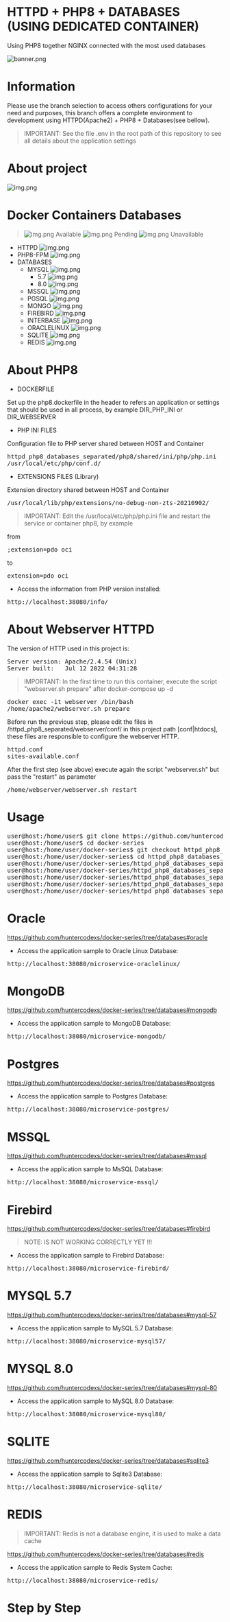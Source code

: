 # HTTPD + PHP8 + DATABASES (USING DEDICATED CONTAINER)
Using PHP8 together NGINX connected with the most used databases

![banner.png](httpd_php8_databases_separated/files/midias/banner.png)


# Information

Please use the branch selection to access others configurations for your need and purposes, this branch offers 
a complete environment to development using HTTPD(Apache2) + PHP8 + Databases(see bellow).

> IMPORTANT: See the file .env in the root path of this repository to see all details about the application settings


# About project

![img.png](./httpd_php8_databases_separated/files/midias/project-diagram.png)


# Docker Containers Databases

> ![img.png](./httpd_php8_databases_separated/files/midias/check-green.png) Available
> ![img.png](./httpd_php8_databases_separated/files/midias/check-silver.png) Pending
> ![img.png](./httpd_php8_databases_separated/files/midias/unavailable.png) Unavailable

- HTTPD ![img.png](./httpd_php8_databases_separated/files/midias/check-green.png)
- PHP8-FPM ![img.png](./httpd_php8_databases_separated/files/midias/check-green.png)
- DATABASES
  - MYSQL ![img.png](./httpd_php8_databases_separated/files/midias/check-green.png)
    - 5.7 ![img.png](./httpd_php8_databases_separated/files/midias/check-green.png)
    - 8.0 ![img.png](./httpd_php8_databases_separated/files/midias/check-green.png)
  - MSSQL ![img.png](./httpd_php8_databases_separated/files/midias/check-green.png)
  - PGSQL ![img.png](./httpd_php8_databases_separated/files/midias/check-green.png)
  - MONGO ![img.png](./httpd_php8_databases_separated/files/midias/check-green.png)
  - FIREBIRD ![img.png](./httpd_php8_databases_separated/files/midias/unavailable.png)
  - INTERBASE ![img.png](./httpd_php8_databases_separated/files/midias/unavailable.png)
  - ORACLELINUX ![img.png](./httpd_php8_databases_separated/files/midias/check-green.png)
  - SQLITE ![img.png](./httpd_php8_databases_separated/files/midias/check-green.png)
  - REDIS ![img.png](./httpd_php8_databases_separated/files/midias/check-green.png)


# About PHP8

- DOCKERFILE

Set up the php8.dockerfile in the header to refers an application or settings that should be used in all 
process, by example DIR_PHP_INI or DIR_WEBSERVER

- PHP INI FILES

Configuration file to PHP server shared between HOST and Container

<pre>
httpd_php8_databases_separated/php8/shared/ini/php/php.ini
/usr/local/etc/php/conf.d/
</pre>

- EXTENSIONS FILES (Library)

Extension directory shared between HOST and Container

<pre>
/usr/local/lib/php/extensions/no-debug-non-zts-20210902/
</pre>

> IMPORTANT: Edit the /usr/local/etc/php/php.ini file and restart the service or container php8, by example

from 
<pre>
;extension=pdo_oci
</pre>

to
<pre>
extension=pdo_oci
</pre>

- Access the information from PHP version installed:
<pre>
http://localhost:38080/info/
</pre>


# About Webserver HTTPD

The version of HTTP used in this project is:

<pre>
Server version: Apache/2.4.54 (Unix)
Server built:   Jul 12 2022 04:31:28
</pre>

> IMPORTANT: In the first time to run this container, execute the script "webserver.sh prepare" after docker-compose up -d

<pre>
docker exec -it webserver /bin/bash
/home/apache2/webserver.sh prepare
</pre>

Before run the previous step, please edit the files in /httpd_php8_separated/webserver/conf/ in this project 
path [conf|htdocs], these files are responsible to configure the webserver HTTP.

<pre>
httpd.conf
sites-available.conf
</pre>

After the first step (see above) execute again the script "webserver.sh" but pass the "restart" as parameter

<pre>
/home/webserver/webserver.sh restart
</pre>


# Usage

<pre>
user@host:/home/user$ git clone https://github.com/huntercodexs/docker-series.git .
user@host:/home/user$ cd docker-series
user@host:/home/user/docker-series$ git checkout httpd_php8_databases_separated
user@host:/home/user/docker-series$ cd httpd_php8_databases_separated
user@host:/home/user/docker-series/httpd_php8_databases_separated$ docker network create webserver_network
user@host:/home/user/docker-series/httpd_php8_databases_separated$ docker-compose up --build (in first time)
user@host:/home/user/docker-series/httpd_php8_databases_separated$ [Ctrl+C]
user@host:/home/user/docker-series/httpd_php8_databases_separated$ docker-compose start (in the next times)
user@host:/home/user/docker-series/httpd_php8_databases_separated$ docker-compose ps (check the containers status)
</pre>


# Oracle

https://github.com/huntercodexs/docker-series/tree/databases#oracle

- Access the application sample to Oracle Linux Database:
<pre>
http://localhost:38080/microservice-oraclelinux/
</pre>


# MongoDB

https://github.com/huntercodexs/docker-series/tree/databases#mongodb

- Access the application sample to MongoDB Database:
<pre>
http://localhost:38080/microservice-mongodb/
</pre>


# Postgres

https://github.com/huntercodexs/docker-series/tree/databases#postgres

- Access the application sample to Postgres Database:
<pre>
http://localhost:38080/microservice-postgres/
</pre>


# MSSQL

https://github.com/huntercodexs/docker-series/tree/databases#mssql

- Access the application sample to MsSQL Database:
<pre>
http://localhost:38080/microservice-mssql/
</pre>


# Firebird

https://github.com/huntercodexs/docker-series/tree/databases#firebird

> NOTE: IS NOT WORKING CORRECTLY YET !!!

- Access the application sample to Firebird Database:
<pre>
http://localhost:38080/microservice-firebird/
</pre>


# MYSQL 5.7

https://github.com/huntercodexs/docker-series/tree/databases#mysql-57

- Access the application sample to MySQL 5.7 Database:
<pre>
http://localhost:38080/microservice-mysql57/
</pre>


# MYSQL 8.0

https://github.com/huntercodexs/docker-series/tree/databases#mysql-80

- Access the application sample to MySQL 8.0 Database:
<pre>
http://localhost:38080/microservice-mysql80/
</pre>


# SQLITE

https://github.com/huntercodexs/docker-series/tree/databases#sqlite3

- Access the application sample to Sqlite3 Database:
<pre>
http://localhost:38080/microservice-sqlite/
</pre>


# REDIS

> IMPORTANT: Redis is not a database engine, it is used to make a data cache

https://github.com/huntercodexs/docker-series/tree/databases#redis

- Access the application sample to Redis System Cache:
<pre>
http://localhost:38080/microservice-redis/
</pre>


# Step by Step

